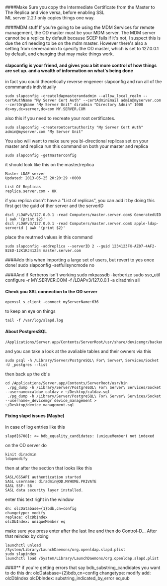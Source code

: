 ####Make Sure you copy the Intermediate Certificate from the Master to The Replica and vice versa, before enabling SSL  
ML server 2.2.1 only copies things one way.


####MDM stuff
If you're going to be using the MDM Services for remote management, the OD master must be your MDM server.  The MDM server cannot be a replica by default because SCEP fails if it's not, I suspect this is due the crl needing to be on the mdm master.  However there's also a setting from serveradmin to specify the OD master, which is set to 127.0.0.1 by default, and changing that may make things work. 


#### slapconfig is your friend, and gives you a bit more control of how things are set up.  and a wealth of information on what's being done
in fact you could theoretically reverse engeneer slapconfig and run all of the commmands individually

	sudo slapconfig -createldapmasterandadmin --allow_local_realm --certAuthName "My Server Cert Auth" --certAdminEmail admin@myserver.com --certOrgName "My Server Unit" diradmin "Directory Admin" 1000 dc=my,dc=server,dc=com MY.SERVER.COM

also this if you need to recreate your root certificates.

	sudo slapconfig -createrootcertauthority "My Server Cert Auth" admin@myserver.com "My Server Unit"


You also will want to make sure you bi-directional replicas set on your master and replica
run this command on both your master and replica

	sudo slapconfig -getmasterconfig

it should look like this on the master/replica

	Master LDAP server
	Updated: 2013-05-25 20:20:29 +0000
	
	List Of Replicas
	replica.server.com - OK

if you replica dosn't have a "List of replicas", you can add it by doing this
first get the guid of ther server and the serverID

	dscl /LDAPv3/127.0.0.1 -read Computers/master.server.com$ GeneratedUID | awk '{print $2}'
	dscl /LDAPv3/127.0.0.1 -read Computers/master.server.com$ apple-ldap-serverid | awk '{print $2}'

place the reutrned values in this command

	sudo slapconfig -addreplica --serverID 2 --guid 1234123FX-AZ07-4AF2-82ED-12K1KJ41234 master.server.com


#####do this when importing a large set of users, but revert to yes once done!
	sudo slapconfig -setfullsyncmode no	

####And if Kerberos isn't working
	sudo mkpassdb -kerberize
	sudo sso_util configure -r MY.SERVER.COM -f /LDAPv3/127.0.0.1 -a diradmin all	


#### Check you SSL connection to the OD server
	openssl s_client -connect myServerName:636

to keep an eye on things

	tail -f /var/log/slapd.log

#### About PostgresSQL

	/Applications/Server.app/Contents/ServerRoot/usr/share/devicemgr/backend/wipeDB.sh
and you can take a look at the avaliable tables and their owners via this

	sudo psql -h /Library/Server/PostgreSQL\ For\ Server\ Services/Socket -U _postgres --list
then back up the db's

	cd /Applications/Server.app/Contents/ServerRoot/usr/bin
	 ./pg_dump -h /Library/Server/PostgreSQL\ For\ Server\ Services/Socket --username=caldav caldav > ~/Desktop/caldav.sql
	 ./pg_dump -h /Library/Server/PostgreSQL\ For\ Server\ Services/Socket --username=_devicemgr device_management > ~/Desktop/device_management.sql

#### Fixing slapd issues (Maybe)

in case of log entries like this
	
	slapd[6708]: <= bdb_equality_candidates: (uniqueMember) not indexed


on the OD server do 

	kinit diradmin
	ldapmodify
then at after the section that looks like this
	
	SASL/GSSAPI authentication started
	SASL username: diradmin@OD.MYHOME.PRIVATE
	SASL SSF: 56
	SASL data security layer installed.

enter this text right in the window

	dn: olcDatabase={1}bdb,cn=config
	changetype: modify
	replace: olcDbIndex
	olcDbIndex: uniqueMember eq

make sure you press enter after the last line and then 
do Control-D...  After that reindex by doing

	launchctl unload /System/Library/LaunchDaemons/org.openldap.slapd.plist
	sudo slapindex
	launchctl load /System/Library/LaunchDaemons/org.openldap.slapd.plist

####** if you're getting errors that say bdb\_substring\_candidates you want to do this
	dn: olcDatabase={2}bdb,cn=config
	changetype: modify
	add: olcDbIndex
	olcDbIndex: substring_indicated_by_error eq,sub